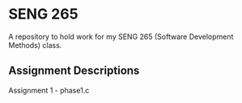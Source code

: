 # SENG 265
A repository to hold work for my SENG 265 (Software Development Methods) class.

## Assignment Descriptions
Assignment 1 - phase1.c
